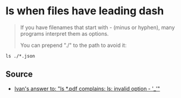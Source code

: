 ﻿# ls when files have leading dash

> If you have filenames that start with - (minus or hyphen), many programs interpret them as options.
>
> You can prepend "./" to the path to avoid it:

	ls ./*.json

## Source

- [Ivan's answer to: "ls *.pdf complains: ls: invalid option - '_'"](https://superuser.com/a/1300390/5685)
